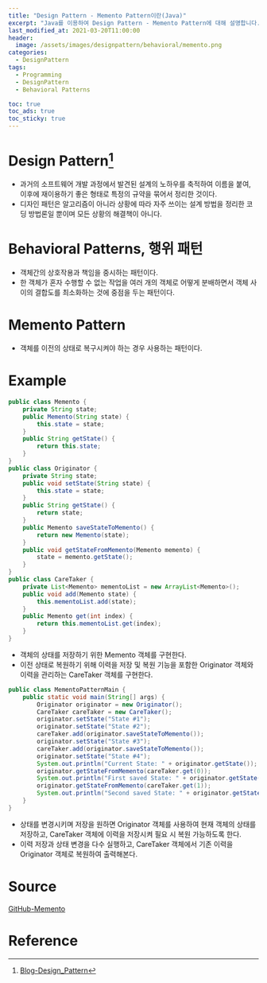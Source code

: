 ```yaml
---
title: "Design Pattern - Memento Pattern이란(Java)"
excerpt: "Java를 이용하여 Design Pattern - Memento Pattern에 대해 설명합니다."
last_modified_at: 2021-03-20T11:00:00
header:
  image: /assets/images/designpattern/behavioral/memento.png
categories:
  - DesignPattern
tags:
  - Programming
  - DesignPattern
  - Behavioral Patterns

toc: true
toc_ads: true
toc_sticky: true
---
```

# Design Pattern[^DesignPattern]
- 과거의 소프트웨어 개발 과정에서 발견된 설계의 노하우를 축적하여 이름을 붙여, 이후에 재이용하기 좋은 형태로 특정의 규약을 묶어서 정리한 것이다.
- 디자인 패턴은 알고리즘이 아니라 상황에 따라 자주 쓰이는 설계 방법을 정리한 코딩 방법론일 뿐이며 모든 상황의 해결책이 아니다.

# Behavioral Patterns, 행위 패턴
- 객체간의 상호작용과 책임을 중시하는 패턴이다.
- 한 객체가 혼자 수행할 수 없는 작업을 여러 개의 객체로 어떻게 분배하면서 객체 사이의 결합도를 최소화하는 것에 중점을 두는 패턴이다.

# Memento Pattern
- 객체를 이전의 상태로 복구시켜야 하는 경우 사용하는 패턴이다.

# Example
```java
public class Memento {
	private String state;
	public Memento(String state) {
		this.state = state;
	}
	public String getState() {
		return this.state;
	}
}
public class Originator {
	private String state;
	public void setState(String state) {
		this.state = state;
	}
	public String getState() {
		return state;
	}
	public Memento saveStateToMemento() {
		return new Memento(state);
	}
	public void getStateFromMemento(Memento memento) {
		state = memento.getState();
	}
}
public class CareTaker {
	private List<Memento> mementoList = new ArrayList<Memento>();
	public void add(Memento state) {
		this.mementoList.add(state);
	}
	public Memento get(int index) {
		return this.mementoList.get(index);
	}
}

```

- 객체의 상태를 저장하기 위한 Memento 객체를 구현한다.
- 이전 상태로 복원하기 위해 이력을 저장 및 복원 기능을 포함한 Originator 객체와 이력을 관리하는 CareTaker 객체를 구현한다.

```java
public class MementoPatternMain {
	public static void main(String[] args) {
		Originator originator = new Originator();
		CareTaker careTaker = new CareTaker();
		originator.setState("State #1");
		originator.setState("State #2");
		careTaker.add(originator.saveStateToMemento());
		originator.setState("State #3");
		careTaker.add(originator.saveStateToMemento());
		originator.setState("State #4");
		System.out.println("Current State: " + originator.getState());
		originator.getStateFromMemento(careTaker.get(0));
		System.out.println("First saved State: " + originator.getState());
		originator.getStateFromMemento(careTaker.get(1));
		System.out.println("Second saved State: " + originator.getState());
	}
}

```

- 상태를 변경시키며 저장을 원하면 Originator 객체를 사용하여 현재 객체의 상태를 저장하고, CareTaker 객체에 이력을 저장시켜 필요 시 복원 가능하도록 한다.
- 이력 저장과 상태 변경을 다수 실행하고, CareTaker 객체에서 기존 이력을 Originator 객체로 복원하여 출력해본다.

# Source
[GitHub-Memento](https://github.com/GracefulSoul/Sample/tree/master/src/main/java/gracefulsoul/designpattern/behavioral/memento)

# Reference
[^DesignPattern]: [Blog-Design_Pattern](../designpattern)